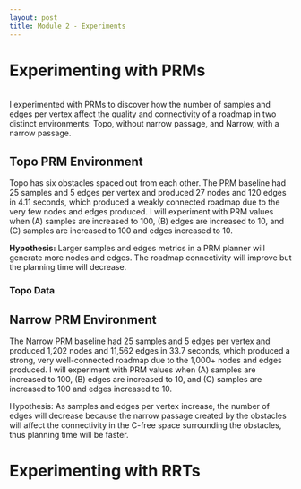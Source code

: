 ```yaml
---
layout: post
title: Module 2 - Experiments
---
```



# Experimenting with PRMs 
<br>   
I experimented with PRMs to discover how the number of samples and edges per vertex affect the quality and connectivity of a roadmap in two distinct environments: Topo, without narrow passage, and Narrow, with a narrow passage.

## Topo PRM Environment
Topo has six obstacles spaced out from each other. The PRM baseline had 25 samples and 5 edges per vertex and produced 27 nodes and 120 edges in 4.11 seconds, which produced a weakly connected roadmap due to the very few nodes and edges produced. I will experiment with PRM values when (A) samples are increased to 100, (B) edges are increased to 10, and (C) samples are increased to 100 and edges increased to 10.

**Hypothesis:** Larger samples and edges metrics in a PRM planner will generate more nodes and edges. The roadmap connectivity will improve but the  planning time will decrease.

### Topo Data

## Narrow PRM Environment  
The Narrow PRM baseline had 25 samples and 5 edges per vertex and produced 1,202 nodes and 11,562 edges in 33.7 seconds, which produced a strong, very well-connected roadmap due to the 1,000+ nodes and edges produced. I will experiment with PRM values when (A) samples are increased to 100, (B) edges are increased to 10, and (C) samples are increased to 100 and edges increased to 10.

Hypothesis: As samples and edges per vertex increase, the number of edges will decrease because the narrow passage created by the obstacles will affect the connectivity in the C-free space surrounding the obstacles, thus planning time will be faster.






# Experimenting with RRTs